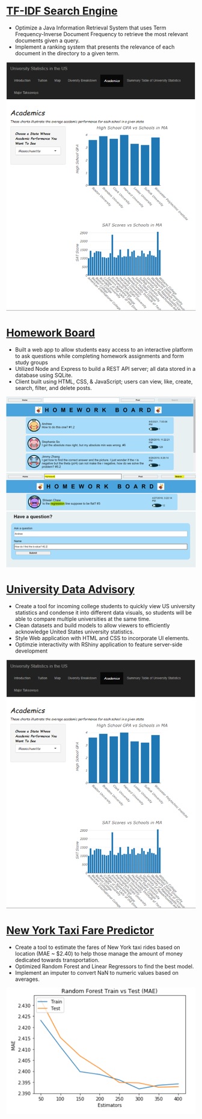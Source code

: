 # [TF-IDF Search Engine](https://github.com/amicha23/University-Data)
- Optimize a Java Information Retrieval System that uses Term Frequency-Inverse Document Frequency to retrieve the most relevant documents given a query. 
- Implement a ranking system that presents the relevance of each document in the directory to a given term.


!["Project 3 Illustration"](/images/University_Picture.PNG)

# [Homework Board](https://github.com/amicha23/Homework-Board)
- Built a web app to allow students easy access to an interactive platform to ask questions while completing homework assignments and form study groups
- Utilized Node and Express to build a REST API server; all data stored in a database using SQLite.
- Client built using HTML, CSS, & JavaScript; users can view, like, create, search, filter, and delete posts. 


!["Project 1 view"](/images/view.PNG)
!["Project 1 search"](/images/search.PNG)
!["Project 1 post"](/images/create.PNG)








# [University Data Advisory](https://github.com/amicha23/University-Data)
- Create a tool for incoming college students to quickly view US university statistics and condense it into different data visuals, so students will be able to compare multiple universities at the same time.
- Clean datasets and build models to allow viewers to efficiently acknowledge United States university statistics.
- Style Web application with HTML and CSS to incorporate UI elements.
- Optimzie interactivity with RShiny application to feature server-side development

!["Project 3 Illustration"](/images/University_Picture.PNG)

# [New York Taxi Fare Predictor](https://github.com/amicha23/Taxi_Fare_Predictor)
- Create a tool to estimate the fares of New York taxi rides based on location (MAE ~ $2.40) to help those manage the amount of money dedicated towards transportation.
-	Optimized Random Forest and Linear Regressors to find the best model.
-	Implement an imputer to convert NaN to numeric values based on averages.

!["Project 4 Illustration"](/images/MAE_Picture.PNG)
